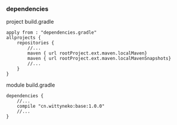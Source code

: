 ### dependencies

project build.gradle
```
apply from : "dependencies.gradle"
allprojects {
    repositories {
        //...
        maven { url rootProject.ext.maven.localMaven}
        maven { url rootProject.ext.maven.localMavenSnapshots}
        //...
    }
}
```

module build.gradle

```
dependencies {
    //...
    compile "cn.wittyneko:base:1.0.0"
    //...
}

```